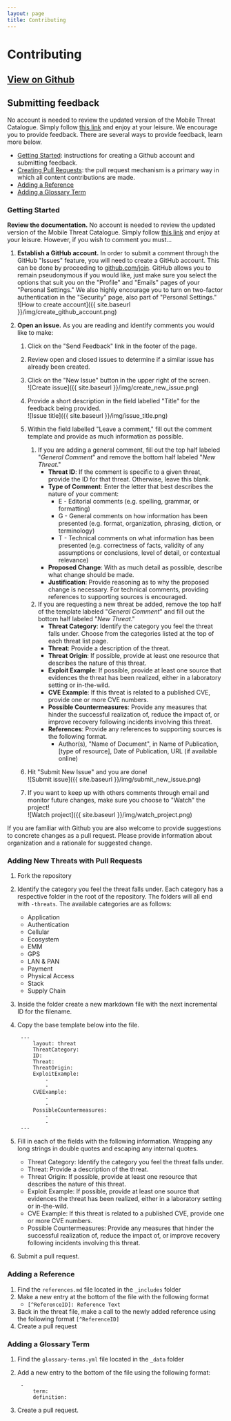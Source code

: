 ```yaml
---
layout: page
title: Contributing
---
```


# Contributing

## 	[View on Github](#)

## Submitting feedback
No account is needed to review the updated version of the Mobile Threat Catalogue. Simply follow [this link](#) and enjoy at your leisure. We encourage you to provide feedback. There are several ways to provide feedback, learn more below.

- [Getting Started](#getting-started): instructions for creating a Github account and submitting feedback.
- [Creating Pull Requests](#adding-new-threats-with-pull-requests): the pull request mechanism is a primary way in which all content contributions are made.
- [Adding a Reference](#adding-a-reference)
- [Adding a Glossary Term](#adding-a-glossary-term)



### Getting Started

**Review the documentation.** No account is needed to review the updated version of the Mobile Threat Catalogue. Simply follow [this link](#) and enjoy at your leisure. However, if you wish to comment you must…

1. **Establish a GitHub account.** In order to submit a comment through the GitHub "Issues" feature, you will need to create a GitHub account. This can be done by proceeding to [github.com/join](https://github.com/join). GitHub allows you to remain pseudonymous if you would like, just make sure you select the options that suit you on the "Profile" and "Emails" pages of your "Personal Settings."  We also highly encourage you to turn on two-factor authentication in the "Security" page, also part of "Personal Settings."  
  ![How to create account]({{ site.baseurl }}/img/create_github_account.png)

2. **Open an issue.** As you are reading and identify comments you would like to make:

    1. Click on the "Send Feedback" link in the footer of the page.

    2. Review open and closed issues to determine if a similar issue has already been created.

    3. Click on the "New Issue" button in the upper right of the screen.  
    ![Create issue]({{ site.baseurl }}/img/create_new_issue.png)

    4. Provide a short description in the field labelled "Title" for the feedback being provided.  
    ![Issue title]({{ site.baseurl }}/img/issue_title.png)

    5. Within the field labelled "Leave a comment," fill out the comment template and provide as much information as possible.
        1. If you are adding a general comment, fill out the top half labeled "_General Comment_" and remove the bottom half labeled "_New Threat_."
            - **Threat ID**: If the comment is specific to a given threat, provide the ID for that threat. Otherwise, leave this blank.
            - **Type of Comment**: Enter the letter that best describes the nature of your comment:
                - E - Editorial comments (e.g. spelling, grammar, or formatting)
                - G - General comments on how information has been presented (e.g. format, organization, phrasing, diction, or terminology)
                - T - Technical comments on what information has been presented (e.g. correctness of facts, validity of any assumptions or conclusions, level of detail, or contextual relevance)
            - **Proposed Change**: With as much detail as possible, describe what change should be made.
            - **Justification**: Provide reasoning as to why the proposed change is necessary. For technical comments, providing references to supporting sources is encouraged.
        2. If you are requesting a new threat be added, remove the top half of the template labeled "_General Comment_" and fill out the bottom half labeled "_New Threat_."
            - **Threat Category**: Identify the category you feel the threat falls under. Choose from the categories listed at the top of each threat list page.
            - **Threat**: Provide a description of the threat.
            - **Threat Origin**: If possible, provide at least one resource that describes the nature of this threat.
            - **Exploit Example**: If possible, provide at least one source that evidences the threat has been realized, either in a laboratory setting or in-the-wild.
            - **CVE Example**: If this threat is related to a published CVE, provide one or more CVE numbers.
            - **Possible Countermeasures**: Provide any measures that hinder the successful realization of, reduce the impact of, or improve recovery following incidents involving this threat.
            - **References**: Provide any references to supporting sources is the following format.
                - Author(s), "Name of Document", in Name of Publication, [type of resource], Date of Publication, URL (if available online)


    6. Hit "Submit New Issue" and you are done!  
    ![Submit issue]({{ site.baseurl }}/img/submit_new_issue.png)

    7. If you want to keep up with others comments through email and monitor future changes, make sure you choose to "Watch" the project!  
    ![Watch project]({{ site.baseurl }}/img/watch_project.png)

If you are familiar with Github you are also welcome to provide suggestions to concrete changes as a pull request. Please provide information about organization and a rationale for suggested change.


### Adding New Threats with Pull Requests
1. Fork the repository
2. Identify the category you feel the threat falls under. Each category has a respective folder in the root of the repository. The folders will all end with ``-threats``. The available categories are as follows:
    - Application
    - Authentication
    - Cellular
    - Ecosystem
    - EMM
    - GPS
    - LAN & PAN
    - Payment
    - Physical Access
    - Stack
    - Supply Chain
3. Inside the folder create a new markdown file with the next incremental ID for the filename.
4. Copy the base template below into the file.

        ---
            layout: threat
            ThreatCategory:
            ID:
            Threat:
            ThreatOrigin:
            ExploitExample:
                -
                -
            CVEExample:
                -
                -
            PossibleCountermeasures:
                -
                -
        ---

5. Fill in each of the fields with the following information. Wrapping any long strings in double quotes and escaping any internal quotes.
    - Threat Category: Identify the category you feel the threat falls under.
    - Threat: Provide a description of the threat.
    - Threat Origin: If possible, provide at least one resource that describes the nature of this threat.
    - Exploit Example: If possible, provide at least one source that evidences the threat has been realized, either in a laboratory setting or in-the-wild.
    - CVE Example: If this threat is related to a published CVE, provide one or more CVE numbers.
    - Possible Countermeasures: Provide any measures that hinder the successful realization of, reduce the impact of, or improve recovery following incidents involving this threat.
6. Submit a pull request.


### Adding a Reference
1. Find the ``references.md`` file located in the ``_includes`` folder
2. Make a new entry at the bottom of the file with the following format
    - ``[^ReferenceID]: Reference Text``
3. Back in the threat file, make a call to the newly added reference using the following format ``[^ReferenceID]``
4. Create a pull request


### Adding a Glossary Term
1. Find the ``glossary-terms.yml`` file located in the ``_data`` folder
2. Add a new entry to the bottom of the file using the following format:

        -
            term:
            definition:

3. Create a pull request.
